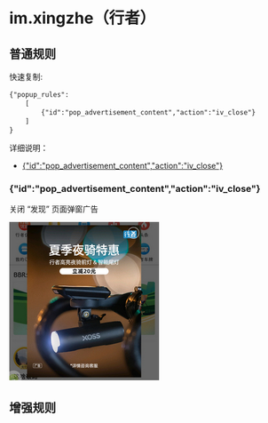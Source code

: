 # im.xingzhe（行者）

## 普通规则

快速复制:
```
{"popup_rules":
    [
        {"id":"pop_advertisement_content","action":"iv_close"}
    ]
}
```
详细说明：
- [{"id":"pop_advertisement_content","action":"iv_close"}](#idpop_advertisement_contentactioniv_close)

### {"id":"pop_advertisement_content","action":"iv_close"}
关闭 “发现” 页面弹窗广告

![](./assets/发现页面弹窗广告.jpg)


## 增强规则
